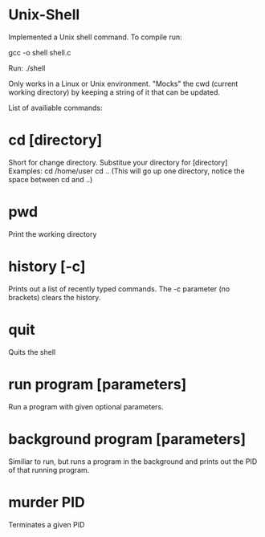 # Unix-Shell
Implemented a Unix shell command. To compile run:

gcc -o shell shell.c

Run:
./shell

Only works in a Linux or Unix environment. "Mocks" the cwd (current working directory) 
by keeping a string of it that can be updated.

List of availiable commands:

#  cd [directory]

Short for change directory. Substitue your directory for [directory]
Examples:
  cd /home/user
  cd .. (This will go up one directory, notice the space between cd and ..)

# pwd
  Print the working directory

# history [-c]

  Prints out a list of recently typed commands. The -c parameter (no brackets) clears the history.

# quit

Quits the shell

# run program [parameters]

Run a program with given optional parameters.

# background program [parameters]

Similiar to run, but runs a program in the background and prints out the PID of that running program.

# murder PID
 Terminates a given PID
